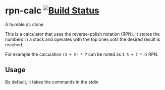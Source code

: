 # rpn-calc [![Build Status](https://travis-ci.org/pfaivre/rpn-calc.svg?branch=master)](https://travis-ci.org/pfaivre/rpn-calc)
A humble dc clone

This is a calculator that uses the reverse-polish notation (RPN).
It stores the numbers in a stack and operates with the top ones until the desired result is reached.

For example the calculation `(3 + 5) * 7` can be noted as `3 5 + 7 *` in RPN.

## Usage

By default, it takes the commands in the stdin.
